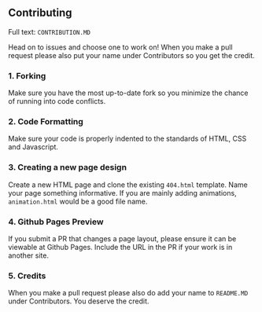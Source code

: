 ## Contributing
Full text: `CONTRIBUTION.MD`

Head on to issues and choose one to work on! When you make a pull request please also put your name under Contributors so you get the credit.

### 1. Forking
Make sure you have the most up-to-date fork so you minimize the chance of running into code conflicts.

### 2. Code Formatting
Make sure your code is properly indented to the standards of HTML, CSS and Javascript.

### 3. Creating a new page design
Create a new HTML page and clone the existing `404.html` template. Name your page something informative. If you are mainly adding animations, `animation.html` would be a good file name.

### 4. Github Pages Preview
If you submit a PR that changes a page layout, please ensure it can be viewable at Github Pages. Include the URL in the PR if your work is in another site.

### 5. Credits
When you make a pull request please also do add your name to `README.MD` under Contributors. You deserve the credit.
